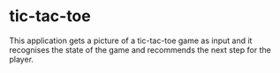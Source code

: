 # tic-tac-toe
This application gets a picture of a tic-tac-toe game as input and it recognises the state of the game and recommends the next step for the player.

